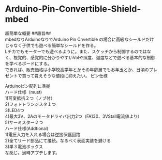 Arduino-Pin-Convertible-Shield-mbed
==================================
超簡単な概要
##趣旨##  
mbedなりArduinoなりでArduino Pin Cnvertible の場合に高級なシールドだけじゃなく子供でも遊べる簡単なシールドを作る。  
Lチカでもモーターでも遊べるように。また、スケッチから制御するのではなく、視覚的、感覚的に分かりやすいVolや照度、温度などで遊べる基本的な制御を学べるボードにする。  
できれば、販売価格は小学校高学年とかその年齢層でもお年玉とか、日頃のプレゼントで買って貰えそうな値段に抑えたい。
ピン仕様


Arduinoピン配列に準拠  
ハード仕様（must)  
1)可変抵抗２つ（ノブ付）  
2)フォトトランジスタ１つ  
3)LED4つ  
4)最大3V、2Aのモータドライバ出力2つ（FA130、3VStall電流値より）  
5)サーミスター２つ  
ハード仕様(Addtional)  
1)電圧入力を入れる場合は逆接保護回路  
2)全てリード部品にて接続。なるべく表面実装を避ける  
3)単３電池ボックス  
な感じ。適時アプデします。  
